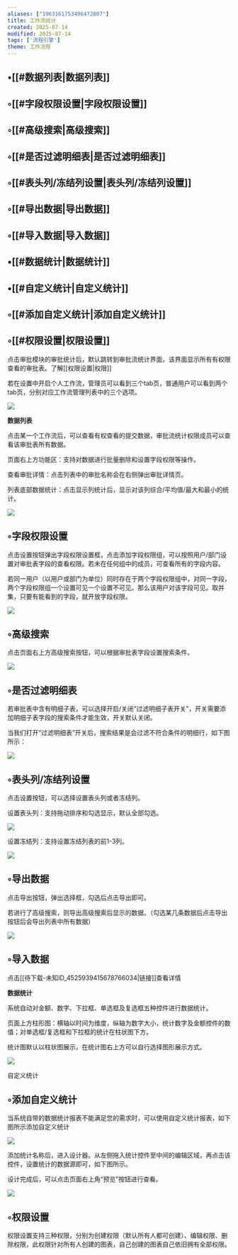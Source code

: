 ```yaml
---
aliases: ["1963161753496472807"]
title: 工作流统计
created: 2025-07-14
modified: 2025-07-14
tags: ['流程引擎']
theme: 工作流程
---
```


## •[[#数据列表|数据列表]]

## ◦[[#字段权限设置|字段权限设置]]

## ◦[[#高级搜索|高级搜索]]

## ◦[[#是否过滤明细表|是否过滤明细表]]

## ◦[[#表头列/冻结列设置|表头列/冻结列设置]]

## ◦[[#导出数据|导出数据]]

## ◦[[#导入数据|导入数据]]

## •[[#数据统计|数据统计]]

## •[[#自定义统计|自定义统计]]

## ◦[[#添加自定义统计|添加自定义统计]]

## ◦[[#权限设置|权限设置]]

点击审批模块的审批统计后，默认跳转到审批流统计界面，该界面显示所有有权限查看的审批表。了解[[权限设置|权限]]

若在设置中开启个人工作流，管理员可以看到三个tab页，普通用户可以看到两个tab页，分别对应工作流管理列表中的三个选项。

![](https://myhelpdoc.oss-cn-heyuan.aliyuncs.com/mdimages/323e87efde3a434103d8a988e5c8d74e.jpg)

**数据列表**

点击某一个工作流后，可以查看有权查看的提交数据，审批流统计权限成员可以查看该审批表所有数据。

页面右上方功能区：支持对数据进行批量删除和设置字段权限等操作。

查看审批详情：点击列表中的审批名称会在右侧弹出审批详情页。

列表底部数据统计：点击显示列统计后，显示对该列综合/平均值/最大和最小的统计。

![](https://myhelpdoc.oss-cn-heyuan.aliyuncs.com/mdimages/63b2b395c9ac1bc5159c316875930e02.jpg)

## ◦字段权限设置

点击设置按钮弹出字段权限设置框，点击添加字段权限组，可以按照用户/部门设置对审批表字段的查看权限。若未在任何组中的成员，可查看所有的字段内容。

若同一用户（以用户或部门为单位）同时存在于两个字段权限组中，对同一字段，两个字段权限组一个设置可见一个设置不可见。那么该用户对该字段可见。取并集，只要有能看到的字段，就开放字段权限。

![](https://myhelpdoc.oss-cn-heyuan.aliyuncs.com/mdimages/1ca5929731b5df31fc5b7f1f3443307a.jpg)

## ◦高级搜索

点击页面右上方高级搜索按钮，可以根据审批表字段设置搜索条件。

![](https://myhelpdoc.oss-cn-heyuan.aliyuncs.com/mdimages/1730a52467296254e9b938b605c97299.jpg)

## ◦是否过滤明细表

若审批表中含有明细子表，可以选择开启/关闭“过滤明细子表开关”，开关需要添加明细子表字段的搜索条件才能生效，开关默认关闭。

当我们打开“过滤明细表”开关后，搜索结果是会过滤不符合条件的明细行，如下图所示：

![](https://myhelpdoc.oss-cn-heyuan.aliyuncs.com/mdimages/963549bf3ea78b11cb6e7d980f0e6962.jpg)

## ◦表头列/冻结列设置

点击设置按钮，可以选择设置表头列或者冻结列。

设置表头列：支持拖动排序和勾选显示，默认全部勾选。

![](https://myhelpdoc.oss-cn-heyuan.aliyuncs.com/mdimages/519a9888e6edd71e5bbb9cacbbdaea88.jpg)

设置冻结列：支持设置冻结列表的前1-3列。

![](https://myhelpdoc.oss-cn-heyuan.aliyuncs.com/mdimages/9fbe359fcedcbee99504bec179c8d1a7.jpg)

## ◦导出数据

点击导出按钮，弹出选择框，勾选后点击导出即可。

若进行了高级搜索，则导出高级搜索后显示的数据。（勾选某几条数据后点击导出按钮后会导出列表中所有数据）

![](https://myhelpdoc.oss-cn-heyuan.aliyuncs.com/mdimages/ae1aacb40245ec984e138df4167a9e91.jpg)

## ◦导入数据

点击[[待下载-未知ID_4525939415678766034|链接]]查看详情

**数据统计**

系统自动对金额、数字、下拉框、单选框及复选框五种控件进行数据统计。

页面上方柱形图：横轴以时间为维度，纵轴为数字大小，统计数字及金额控件的数值；对单选框/复选框和下拉框的统计在柱状图下方。

统计图默认以柱状图展示，在统计图右上方可以自行选择图形展示方式。

![](https://myhelpdoc.oss-cn-heyuan.aliyuncs.com/mdimages/dc4e11b2b36ede41b479d4d32fbbaad8.jpg)

自定义统计

## ◦添加自定义统计

当系统自带的数据统计报表不能满足您的需求时，可以使用自定义统计报表，如下图所示添加自定义统计

![](https://myhelpdoc.oss-cn-heyuan.aliyuncs.com/mdimages/25977cc819087699fb3101ff889c53e0.jpg)

添加统计名称后，进入设计器。从左侧拖入统计控件至中间的编辑区域，再点击该控件，设置统计的数据源即可，如下图所示。

设计完成后，可以点击页面右上角“预览"按钮进行查看。

![](https://myhelpdoc.oss-cn-heyuan.aliyuncs.com/mdimages/f89656cef00751f7f4d6538260ebe9f1.jpg)

## ◦权限设置

权限设置支持三种权限，分别为创建权限（默认所有人都可创建）、编辑权限、删除权限，此权限针对所有人创建的图表，自己创建的图表自己依旧拥有全部权限。

